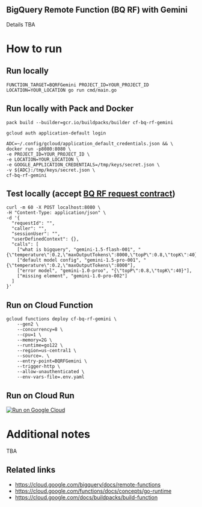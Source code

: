 BigQuery Remote Function (BQ RF) with Gemini
-----------------------------
Details TBA

# How to run
## Run locally
```
FUNCTION_TARGET=BQRFGemini PROJECT_ID=YOUR_PROJECT_ID LOCATION=YOUR_LOCATION go run cmd/main.go
```

## Run locally with Pack and Docker
```
pack build --builder=gcr.io/buildpacks/builder cf-bq-rf-gemini

gcloud auth application-default login

ADC=~/.config/gcloud/application_default_credentials.json && \
docker run -p8080:8080 \
-e PROJECT_ID=YOUR_PROJECT_ID \
-e LOCATION=YOUR_LOCATION \
-e GOOGLE_APPLICATION_CREDENTIALS=/tmp/keys/secret.json \
-v ${ADC}:/tmp/keys/secret.json \
cf-bq-rf-gemini
```

## Test locally (accept [BQ RF request contract](https://cloud.google.com/bigquery/docs/remote-functions#input_format))
```
curl -m 60 -X POST localhost:8080 \
-H "Content-Type: application/json" \
-d '{
  "requestId": "",
  "caller": "",
  "sessionUser": "",
  "userDefinedContext": {},
  "calls": [
    ["what is bigquery", "gemini-1.5-flash-001", "{\"temperature\":0.2,\"maxOutputTokens\":8000,\"topP\":0.8,\"topK\":40}"],
    ["default model config", "gemini-1.5-pro-001", "{\"temperature\":0.2,\"maxOutputTokens\":8000"],
    ["error model", "gemini-1.0-proo", "{\"topP\":0.8,\"topK\":40}"],
    ["missing element", "gemini-1.0-pro-002"]
  ]
}'
```

## Run on Cloud Function
```
gcloud functions deploy cf-bq-rf-gemini \
    --gen2 \
    --concurrency=8 \
    --cpu=1 \
    --memory=2G \
    --runtime=go122 \
    --region=us-central1 \
    --source=. \
    --entry-point=BQRFGemini \
    --trigger-http \
    --allow-unauthenticated \
    --env-vars-file=.env.yaml
```

## Run on Cloud Run
[![Run on Google Cloud](https://deploy.cloud.run/button.svg)](https://deploy.cloud.run)

# Additional notes
TBA

## Related links
* https://cloud.google.com/bigquery/docs/remote-functions
* https://cloud.google.com/functions/docs/concepts/go-runtime
* https://cloud.google.com/docs/buildpacks/build-function
